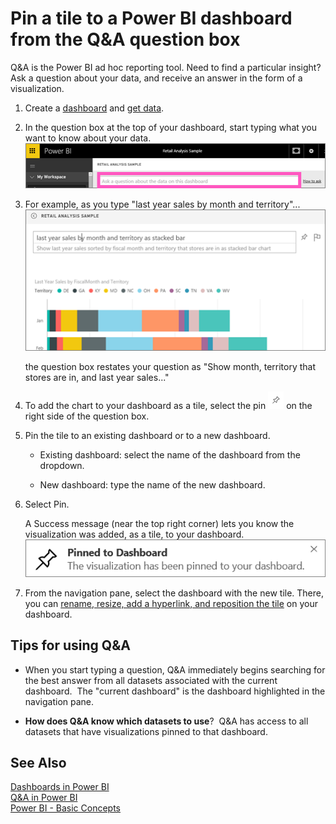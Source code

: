 ﻿<properties
   pageTitle="Pin a tile to a Power BI dashboard from the Q&A question box"
   description="Pin a tile to a Power BI dashboard from the Q&A question box"
   services="powerbi"
   documentationCenter=""
   authors="mihart"
   manager="mblythe"
   backup=""
   editor=""
   tags=""
   qualityFocus="no"
   qualityDate=""/>

<tags
   ms.service="powerbi"
   ms.devlang="NA"
   ms.topic="article"
   ms.tgt_pltfrm="NA"
   ms.workload="powerbi"
   ms.date="02/16/2016"
   ms.author="mihart"/>

# Pin a tile to a Power BI dashboard from the Q&A question box  

Q&A is the Power BI ad hoc reporting tool. Need to find a particular insight? Ask a question about your data, and receive an answer in the form of a visualization.

1.  Create a [dashboard](powerbi-service-dashboards.md) and [get data](powerbi-service-get-data.md).

2.  In the question box at the top of your dashboard, start typing what you want to know about your data.  
    ![](media/powerbi-service-pin-a-tile-to-a-dashboard-from-the-question-box/PBI_QnAQuestionBoxNew.png)

3.  For example, as you type "last year sales by month and territory"...  
    ![](media/powerbi-service-pin-a-tile-to-a-dashboard-from-the-question-box/PBI_QnARetailSampleNew.png)

    the question box restates your question as "Show month, territory that stores are in, and last year sales..."

4.  To add the chart to your dashboard as a tile, select the pin ![](media/powerbi-service-pin-a-tile-to-a-dashboard-from-the-question-box/PBI_PinTile.png) on the right side of the question box.

5.  Pin the tile to an existing dashboard or to a new dashboard. 

    -   Existing dashboard: select the name of the dashboard from the dropdown.

    -   New dashboard: type the name of the new dashboard.

6.  Select Pin.

    A Success message (near the top right corner) lets you know the visualization was added, as a tile, to your dashboard.  
    ![](media/powerbi-service-pin-a-tile-to-a-dashboard-from-the-question-box/pinSuccess.png)

7.  From the navigation pane, select the dashboard with the new tile. There, you can [rename, resize, add a hyperlink, and reposition the tile](powerbi-service-edit-a-tile-in-a-dashboard.md) on your dashboard. 

## Tips for using Q&A  
-   When you start typing a question, Q&A immediately begins searching for the best answer from all datasets associated with the current dashboard.  The "current dashboard" is the dashboard highlighted in the navigation pane.

-   **How does Q&A know which datasets to use**?  Q&A has access to all datasets that have visualizations pinned to that dashboard.

## See Also  
[Dashboards in Power BI](powerbi-service-dashboards.md)  
[Q&A in Power BI](powerbi-service-q-and-a.md)  
[Power BI - Basic Concepts](powerbi-service-basic-concepts.md)  
